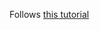 Follows [this tutorial](https://docs.microsoft.com/en-us/aspnet/core/tutorials/first-web-api?view=aspnetcore-5.0&tabs=visual-studio-code)
